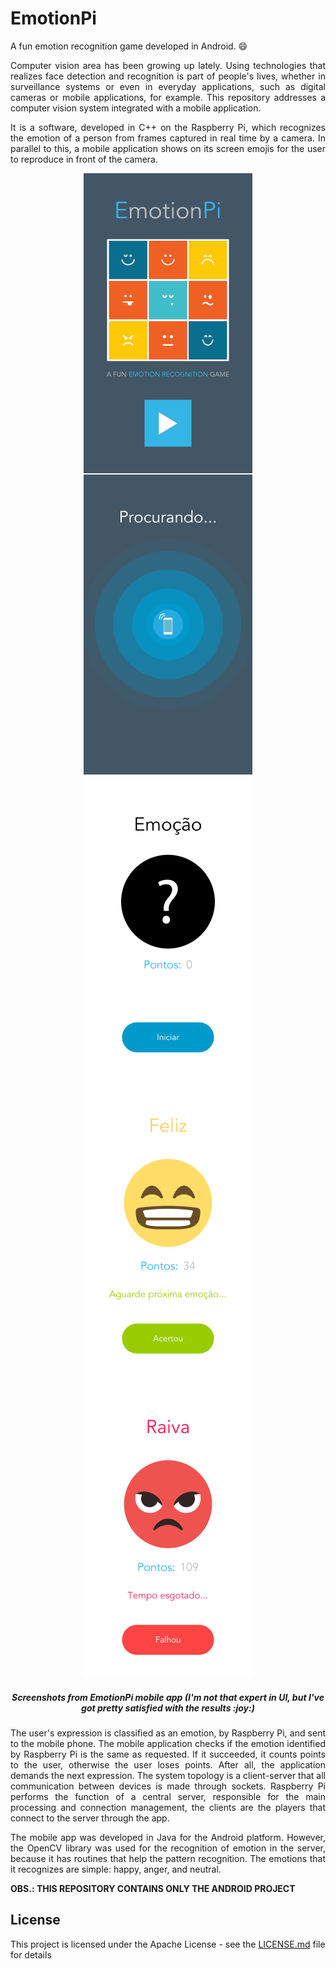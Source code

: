 # EmotionPi
A fun emotion recognition game developed in Android. :smile:

<p align="justify">Computer vision area has been growing up lately. Using technologies that realizes face detection and recognition is part of people's lives, whether in surveillance systems or even in everyday applications, such as digital cameras or mobile applications, for example. This repository addresses a computer vision system integrated with a mobile application.</p>

<p align="justify">It is a software, developed in C++ on the Raspberry Pi, which recognizes the emotion of a person from frames captured in real time by a camera. In parallel to this, a mobile application shows on its screen emojis for the user to reproduce in front of the camera.</p>

<p align="center" style="font-size:10px">
  <img src="Screenshot_1.png">  <img src="Screenshot_2.png"><img src="Screenshot_3.png">  <img src="Screenshot_4.png">  <img src="Screenshot_5.png"><br>
    <h5 align="center">Screenshots from EmotionPi mobile app (I'm not that expert in UI, but I've got pretty satisfied with the results :joy:)</h5>
</p>

<p align="justify">The user's expression is classified as an emotion, by Raspberry Pi, and sent to the mobile phone. The mobile application checks if the emotion identified by Raspberry Pi is the same as requested. If it succeeded, it counts points to the user, otherwise the user loses points. After all, the application demands the next expression. The system topology is a client-server that all communication between devices is made through sockets. Raspberry Pi performs the function of a central server, responsible for the main processing and connection management, the clients are the players that connect to the server through the app.</p>

<p align="justify">The mobile app was developed in Java for the Android platform. However, the OpenCV library was used for the recognition of emotion in the server, because it has routines that help the pattern recognition. The emotions that it recognizes are simple: happy, anger, and neutral.
</p>

**OBS.: THIS REPOSITORY CONTAINS ONLY THE ANDROID PROJECT**

## License

This project is licensed under the Apache License - see the [LICENSE.md](LICENSE.md) file for details
